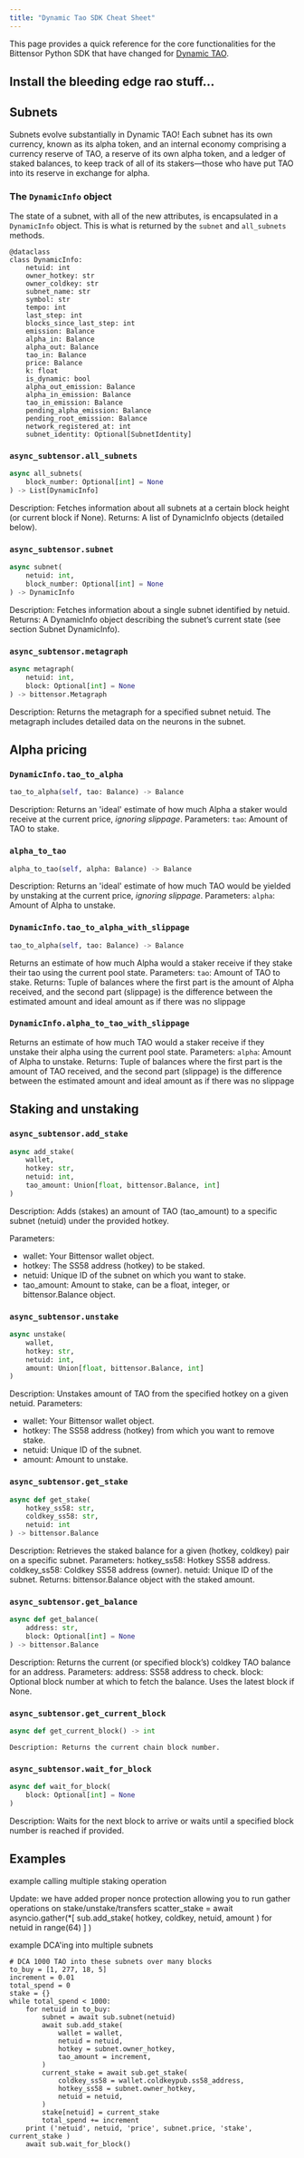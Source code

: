 ```yaml
---
title: "Dynamic Tao SDK Cheat Sheet"
---
```


This page provides a quick reference for the core functionalities for the Bittensor Python SDK that have changed for [Dynamic TAO](./index.md).


## Install the bleeding edge rao stuff...


## Subnets
Subnets evolve substantially in Dynamic TAO! Each subnet has its own currency, known as its alpha token, and an internal economy comprising a currency reserve of TAO, a reserve of its own alpha token, and a ledger of staked balances, to keep track of all of its stakers&mdash;those who have put TAO into its reserve in exchange for alpha.

### The `DynamicInfo` object

The state of a subnet, with all of the new attributes, is encapsulated in a `DynamicInfo` object. This is what is returned by the `subnet` and `all_subnets` methods.

```
@dataclass
class DynamicInfo:
    netuid: int
    owner_hotkey: str
    owner_coldkey: str
    subnet_name: str
    symbol: str
    tempo: int
    last_step: int
    blocks_since_last_step: int
    emission: Balance
    alpha_in: Balance
    alpha_out: Balance
    tao_in: Balance
    price: Balance
    k: float
    is_dynamic: bool
    alpha_out_emission: Balance
    alpha_in_emission: Balance
    tao_in_emission: Balance
    pending_alpha_emission: Balance
    pending_root_emission: Balance
    network_registered_at: int
    subnet_identity: Optional[SubnetIdentity]

```


### `async_subtensor.all_subnets`
```python
async all_subnets(
    block_number: Optional[int] = None
) -> List[DynamicInfo]

```

Description: Fetches information about all subnets at a certain block height (or current block if None).
Returns: A list of DynamicInfo objects (detailed below).

### `async_subtensor.subnet`
```python
async subnet(
    netuid: int, 
    block_number: Optional[int] = None
) -> DynamicInfo

```
Description: Fetches information about a single subnet identified by netuid.
Returns: A DynamicInfo object describing the subnet’s current state (see section Subnet DynamicInfo).

### `async_subtensor.metagraph`
```python
async metagraph(
    netuid: int, 
    block: Optional[int] = None
) -> bittensor.Metagraph
```
Description: Returns the metagraph for a specified subnet netuid. The metagraph includes detailed data on the neurons in the subnet.

## Alpha pricing
### `DynamicInfo.tao_to_alpha`
```python
tao_to_alpha(self, tao: Balance) -> Balance
```
Description: Returns an 'ideal' estimate of how much Alpha a staker would receive at the current price, *ignoring slippage*.
Parameters:
    `tao`: Amount of TAO to stake.
### `alpha_to_tao`
```python
alpha_to_tao(self, alpha: Balance) -> Balance
```
Description: Returns an 'ideal' estimate of how much TAO would be yielded by unstaking at the current price, *ignoring slippage*.
Parameters:
    `alpha`: Amount of Alpha to unstake.

### `DynamicInfo.tao_to_alpha_with_slippage`
```python
tao_to_alpha(self, tao: Balance) -> Balance

```
Returns an estimate of how much Alpha would a staker receive if they stake their tao using the current pool state.
Parameters:
    `tao`: Amount of TAO to stake.
Returns:
    Tuple of balances where the first part is the amount of Alpha received, and the
    second part (slippage) is the difference between the estimated amount and ideal
    amount as if there was no slippage
### `DynamicInfo.alpha_to_tao_with_slippage`

Returns an estimate of how much TAO would a staker receive if they unstake their alpha using the current pool state.
Parameters:
    `alpha`: Amount of Alpha to unstake.
Returns:
    Tuple of balances where the first part is the amount of TAO received, and the
    second part (slippage) is the difference between the estimated amount and ideal
    amount as if there was no slippage

## Staking and unstaking

### `async_subtensor.add_stake`

```python
async add_stake(
    wallet, 
    hotkey: str, 
    netuid: int, 
    tao_amount: Union[float, bittensor.Balance, int]
)
```
Description: Adds (stakes) an amount of TAO (tao_amount) to a specific subnet (netuid) under the provided hotkey.

Parameters:
- wallet: Your Bittensor wallet object.
- hotkey: The SS58 address (hotkey) to be staked.
- netuid: Unique ID of the subnet on which you want to stake.
- tao_amount: Amount to stake, can be a float, integer, or bittensor.Balance object.

### `async_subtensor.unstake`
```python
async unstake(
    wallet, 
    hotkey: str, 
    netuid: int, 
    amount: Union[float, bittensor.Balance, int]
)

```

Description: Unstakes amount of TAO from the specified hotkey on a given netuid.
Parameters:
- wallet: Your Bittensor wallet object.
- hotkey: The SS58 address (hotkey) from which you want to remove stake.
- netuid: Unique ID of the subnet.
- amount: Amount to unstake.

### `async_subtensor.get_stake`
```python
async def get_stake(
    hotkey_ss58: str, 
    coldkey_ss58: str, 
    netuid: int
) -> bittensor.Balance

```

Description: Retrieves the staked balance for a given (hotkey, coldkey) pair on a specific subnet.
Parameters:
    hotkey_ss58: Hotkey SS58 address.
    coldkey_ss58: Coldkey SS58 address (owner).
    netuid: Unique ID of the subnet.
Returns: bittensor.Balance object with the staked amount.


### `async_subtensor.get_balance`
```python
async def get_balance(
    address: str, 
    block: Optional[int] = None
) -> bittensor.Balance

```

Description: Returns the current (or specified block’s) coldkey TAO balance for an address.
Parameters:
    address: SS58 address to check.
    block: Optional block number at which to fetch the balance. Uses the latest block if None.




### `async_subtensor.get_current_block`
```python
async def get_current_block() -> int

```
    Description: Returns the current chain block number.
### `async_subtensor.wait_for_block`
```python
async def wait_for_block(
    block: Optional[int] = None
)

```
Description: Waits for the next block to arrive or waits until a specified block number is reached if provided.


## Examples
example calling multiple staking operation

Update: we have added proper nonce protection allowing you to run gather operations on stake/unstake/transfers 
scatter_stake = await asyncio.gather(*[ sub.add_stake( hotkey, coldkey, netuid, amount ) for netuid in range(64) ] )


example DCA'ing into multiple subnets
```
# DCA 1000 TAO into these subnets over many blocks
to_buy = [1, 277, 18, 5]
increment = 0.01
total_spend = 0
stake = {}
while total_spend < 1000:
    for netuid in to_buy:
        subnet = await sub.subnet(netuid)
        await sub.add_stake( 
            wallet = wallet, 
            netuid = netuid, 
            hotkey = subnet.owner_hotkey, 
            tao_amount = increment, 
        )
        current_stake = await sub.get_stake(
            coldkey_ss58 = wallet.coldkeypub.ss58_address,
            hotkey_ss58 = subnet.owner_hotkey,
            netuid = netuid,
        )
        stake[netuid] = current_stake
        total_spend += increment
    print ('netuid', netuid, 'price', subnet.price, 'stake', current_stake )
    await sub.wait_for_block()




```